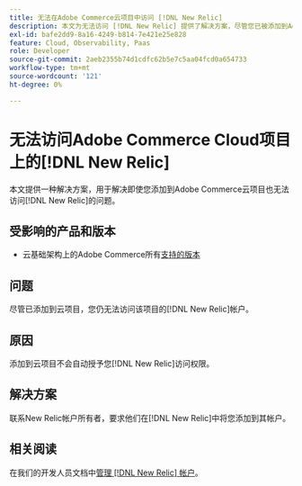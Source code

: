 ```yaml
---
title: 无法在Adobe Commerce云项目中访问 [!DNL New Relic]
description: 本文为无法访问 [!DNL New Relic] 提供了解决方案，尽管您已被添加到Adobe Commerce上的云项目中。
exl-id: bafe2dd9-8a16-4249-b814-7e421e25e828
feature: Cloud, Observability, Paas
role: Developer
source-git-commit: 2aeb2355b74d1cdfc62b5e7c5aa04fcd0a654733
workflow-type: tm+mt
source-wordcount: '121'
ht-degree: 0%

---
```


# 无法访问Adobe Commerce Cloud项目上的[!DNL New Relic]

本文提供一种解决方案，用于解决即使您添加到Adobe Commerce云项目也无法访问[!DNL New Relic]的问题。

## 受影响的产品和版本

* 云基础架构上的Adobe Commerce所有[支持的版本](https://www.adobe.com/content/dam/cc/en/legal/terms/enterprise/pdfs/Adobe-Commerce-Software-Lifecycle-Policy.pdf)

## 问题

尽管已添加到云项目，您仍无法访问该项目的[!DNL New Relic]帐户。

## 原因

添加到云项目不会自动授予您[!DNL New Relic]访问权限。

## 解决方案

联系New Relic帐户所有者，要求他们在[!DNL New Relic]中将您添加到其帐户。

## 相关阅读

在我们的开发人员文档中[管理 [!DNL New Relic] 帐户](https://experienceleague.adobe.com/zh-hans/docs/commerce-cloud-service/user-guide/monitor/new-relic/new-relic-service)。
